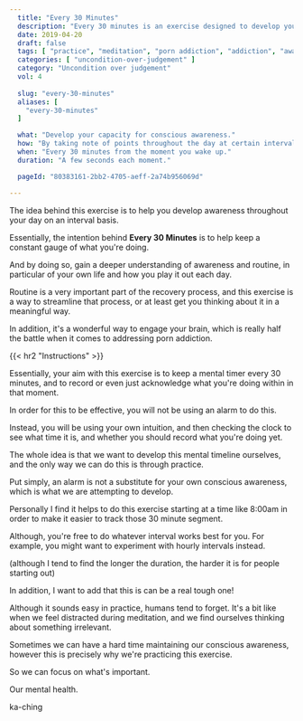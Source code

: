 ```yaml
---
  title: "Every 30 Minutes"
  description: "Every 30 minutes is an exercise designed to develop your awareness by having you consciously engage your brain."
  date: 2019-04-20
  draft: false
  tags: [ "practice", "meditation", "porn addiction", "addiction", "awareness", "awareness exercises", "perspective", "nofap", "neverfap", "neverfap deluxe" ]
  categories: [ "uncondition-over-judgement" ]
  category: "Uncondition over judgement"
  vol: 4
  
  slug: "every-30-minutes"
  aliases: [
    "every-30-minutes"
  ]

  what: "Develop your capacity for conscious awareness."
  how: "By taking note of points throughout the day at certain intervals."
  when: "Every 30 minutes from the moment you wake up."
  duration: "A few seconds each moment."

  pageId: "80383161-2bb2-4705-aeff-2a74b956069d"

---
```


The idea behind this exercise is to help you develop awareness throughout your day on an interval basis.

Essentially, the intention behind **Every 30 Minutes** is to help keep a constant gauge of what you're doing.

And by doing so, gain a deeper understanding of awareness and routine, in particular of your own life and how you play it out each day.

Routine is a very important part of the recovery process, and this exercise is a way to streamline that process, or at least get you thinking about it in a meaningful way.

In addition, it's a wonderful way to engage your brain, which is really half the battle when it comes to addressing porn addiction.


{{< hr2 "Instructions" >}}


Essentially, your aim with this exercise is to keep a mental timer every 30 minutes, and to record or even just acknowledge what you're doing within in that moment.

In order for this to be effective, you will not be using an alarm to do this. 

Instead, you will be using your own intuition, and then checking the clock to see what time it is, and whether you should record what you're doing yet. 

The whole idea is that we want to develop this mental timeline ourselves, and the only way we can do this is through practice.

Put simply, an alarm is not a substitute for your own conscious awareness, which is what we are attempting to develop. 

Personally I find it helps to do this exercise starting at a time like 8:00am in order to make it easier to track those 30 minute segment. 

Although, you're free to do whatever interval works best for you. For example, you might want to experiment with hourly intervals instead. 

(although I tend to find the longer the duration, the harder it is for people starting out)

In addition, I want to add that this is can be a real tough one!

Although it sounds easy in practice, humans tend to forget. It's a bit like when we feel distracted during meditation, and we find ourselves thinking about something irrelevant.

Sometimes we can have a hard time maintaining our conscious awareness, however this is precisely why we're practicing this exercise.

So we can focus on what's important.

Our mental health.

ka-ching

<!-- 
{{< hr2 "Additional Resources" >}}  -->

<!-- maybe link to other  -->

